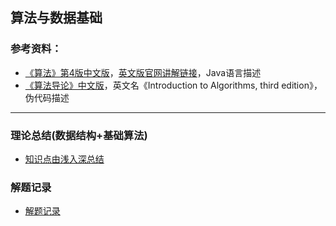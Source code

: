 ## 算法与数据基础

### 参考资料：

 - [《算法》第4版中文版](https://item.jd.com/11098789.html)，[英文版官网讲解链接](http://algs4.cs.princeton.edu/home/)，Java语言描述
 - [《算法导论》中文版](https://item.jd.com/11144230.html)，英文名《Introduction to Algorithms, third edition》，伪代码描述

---

### 理论总结(数据结构+基础算法)
 - [知识点由浅入深总结](Theory/README.md)



### 解题记录

 - [解题记录](SolutionByOrder/README.md)

